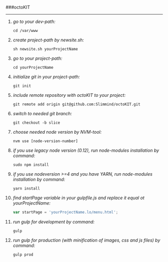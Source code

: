 ###octoKIT
***

1. *go to your dev-path:*

    ```
    cd /var/www
    ```
  
2. *create project-path by newsite.sh:*

    ```
    sh newsite.sh yourProjectName
    ```

3. *go to your project-path:*

    ```
    cd yourProjectName
    ```

4. *initialize git in your project-path:*

    ```
    git init
    ```

5. *include remote repository with octoKIT to your project:*

    ```
    git remote add origin git@github.com:Slimmind/octoKIT.git
    ```

6. *switch to needed git branch:*

    ```
    git checkout -b slice
    ```

7. *choose needed node version by NVM-tool:*

    ```
    nvm use [node-version-number]
    ```

8. *if you use legacy node version (0.12), run node-modules installation by command:*

    ```
    sudo npm install
    ```
  
9. *if you use nodeversion >=4 and you have YARN, run node-modules installation by command:*

    ```
    yarn install
    ```

10. *find startPage variable in your gulpfile.js and replace it equal ot yourProjectName:*

    ```javascript
    var startPage = 'yourProjectName.lo/menu.html';
    ```

11. *run gulp for development by command:*

    ```
    gulp
    ```
12. *run gulp for production (with minification of images, css and js files) by command:*
  
    ```
    gulp prod
    ```
